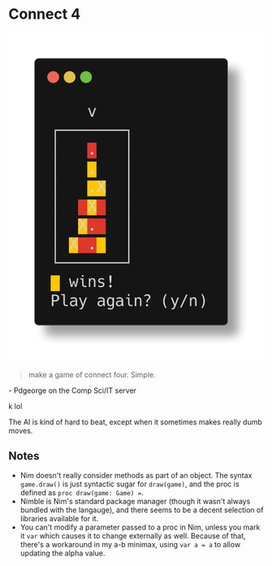 # Connect 4

![running connect4](../images/connect4.png)

> make a game of connect four. Simple.

\- Pdgeorge on the Comp Sci/IT server

k lol

The AI is kind of hard to beat, except when it sometimes makes really dumb moves.

## Notes
- Nim doesn't really consider methods as part of an object. The syntax `game.draw()` is just syntactic sugar for `draw(game)`, and the proc is defined as `proc draw(game: Game) =`.
- Nimble is Nim's standard package manager (though it wasn't always bundled with the langauge), and there seems to be a decent selection of libraries available for it.
- You can't modify a parameter passed to a proc in Nim, unless you mark it `var` which causes it to change externally as well. Because of that, there's a workaround in my a-b minimax, using `var a = a` to allow updating the alpha value.
